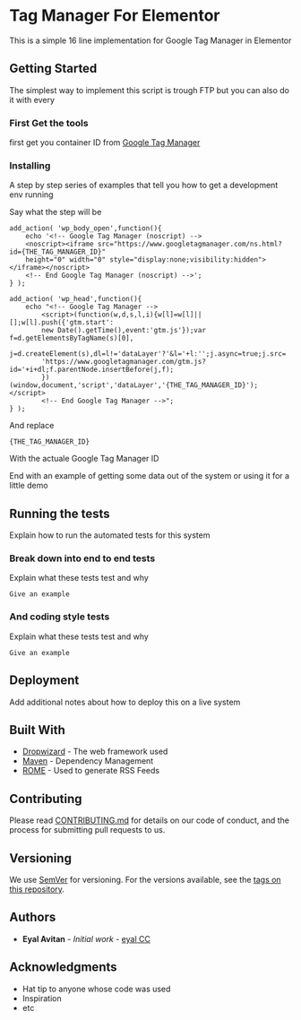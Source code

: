 # Tag Manager For Elementor

This is a simple 16 line implementation for Google Tag Manager in Elementor

## Getting Started

The simplest way to implement this script is trough FTP but you can also do it with every

### First Get the tools

first get you container ID from [Google Tag Manager](https://tagmanager.google.com/#/home)


### Installing

A step by step series of examples that tell you how to get a development env running

Say what the step will be

```
add_action( 'wp_body_open',function(){
	echo '<!-- Google Tag Manager (noscript) -->
	<noscript><iframe src="https://www.googletagmanager.com/ns.html?id={THE_TAG_MANAGER_ID}"
	height="0" width="0" style="display:none;visibility:hidden"></iframe></noscript>
	<!-- End Google Tag Manager (noscript) -->';
} );

add_action( 'wp_head',function(){
	echo "<!-- Google Tag Manager -->
		<script>(function(w,d,s,l,i){w[l]=w[l]||[];w[l].push({'gtm.start':
		new Date().getTime(),event:'gtm.js'});var f=d.getElementsByTagName(s)[0],
		j=d.createElement(s),dl=l!='dataLayer'?'&l='+l:'';j.async=true;j.src=
		'https://www.googletagmanager.com/gtm.js?id='+i+dl;f.parentNode.insertBefore(j,f);
		})(window,document,'script','dataLayer','{THE_TAG_MANAGER_ID}');</script>
		<!-- End Google Tag Manager -->";
} );
```

And replace

```
{THE_TAG_MANAGER_ID}
```

With the actuale Google Tag Manager ID

End with an example of getting some data out of the system or using it for a little demo

## Running the tests

Explain how to run the automated tests for this system

### Break down into end to end tests

Explain what these tests test and why

```
Give an example
```

### And coding style tests

Explain what these tests test and why

```
Give an example
```

## Deployment

Add additional notes about how to deploy this on a live system

## Built With

* [Dropwizard](http://www.dropwizard.io/1.0.2/docs/) - The web framework used
* [Maven](https://maven.apache.org/) - Dependency Management
* [ROME](https://rometools.github.io/rome/) - Used to generate RSS Feeds

## Contributing

Please read [CONTRIBUTING.md](https://gist.github.com/PurpleBooth/b24679402957c63ec426) for details on our code of conduct, and the process for submitting pull requests to us.

## Versioning

We use [SemVer](http://semver.org/) for versioning. For the versions available, see the [tags on this repository](https://github.com/your/project/tags). 

## Authors

* **Eyal Avitan** - *Initial work* - [eyal CC](http://eyal.cc)

## Acknowledgments

* Hat tip to anyone whose code was used
* Inspiration
* etc

